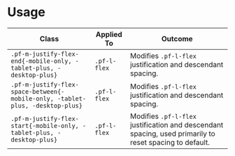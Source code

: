 # Usage

| Class | Applied To | Outcome |
| -- | -- | -- |
| `.pf-m-justify-flex-end{-mobile-only, -tablet-plus, -desktop-plus}` | `.pf-l-flex` |  Modifies `.pf-l-flex` justification and descendant spacing. |
| `.pf-m-justify-flex-space-between{-mobile-only, -tablet-plus, -desktop-plus}` | `.pf-l-flex` |  Modifies `.pf-l-flex` justification and descendant spacing. |
| `.pf-m-justify-flex-start{-mobile-only, -tablet-plus, -desktop-plus}` | `.pf-l-flex` |  Modifies `.pf-l-flex` justification and descendant spacing, used primarily to reset spacing to default. |

